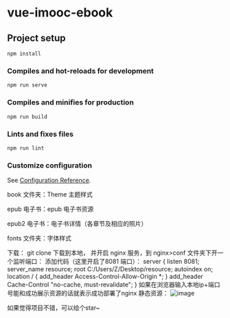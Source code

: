# vue-imooc-ebook

## Project setup
```
npm install
```

### Compiles and hot-reloads for development
```
npm run serve
```

### Compiles and minifies for production
```
npm run build
```

### Lints and fixes files
```
npm run lint
```

### Customize configuration
See [Configuration Reference](https://cli.vuejs.org/config/).

book 文件夹：Theme 主题样式

epub 电子书：epub 电子书资源

epub2 电子书：电子书详情（各章节及相应的照片）

fonts 文件夹：字体样式

下载：
git clone 下载到本地，
并开启 nginx 服务，到 nginx>conf 文件夹下开一个监听端口：
添加代码（这里开启了8081 端口）：
    server {
          listen 8081;
          server_name resource;
          root C:/Users/Z/Desktop/resource;
          autoindex on;
          location / {
                add_header Access-Control-Allow-Origin *;
          }
          add_header Cache-Control "no-cache, must-revalidate";
    }
如果在浏览器输入本地ip+端口号能和成功展示资源的话就表示成功部署了nginx 静态资源：
![image](https://user-images.githubusercontent.com/99474694/168407554-764b27f4-65e7-488c-9be8-b4e91b2525a8.png)


如果觉得项目不错，可以给个star~
